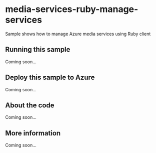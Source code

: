 # media-services-ruby-manage-services
Sample shows how to manage Azure media services using Ruby client
## Running this sample
Coming soon...
## Deploy this sample to Azure
Coming soon...
## About the code
Coming soon...
## More information
Coming soon...
